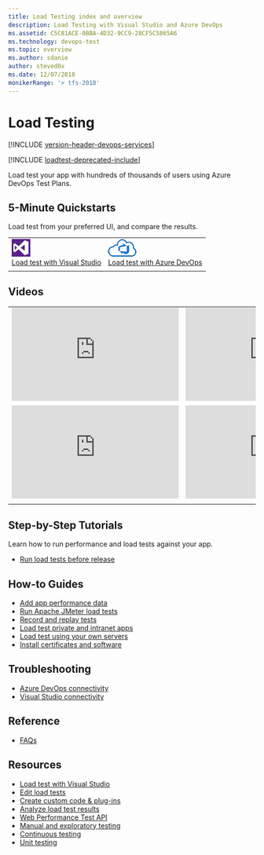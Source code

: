 ```yaml
---
title: Load Testing index and overview
description: Load Testing with Visual Studio and Azure DevOps
ms.assetid: C5C81ACE-0BBA-4D32-9CC9-28CF5C5865A6
ms.technology: devops-test
ms.topic: overview
ms.author: sdanie
author: steved0x
ms.date: 12/07/2018
monikerRange: '> tfs-2018'
---
```


# Load Testing

[!INCLUDE [version-header-devops-services](../includes/version-header-devops-services.md)] 

[!INCLUDE [loadtest-deprecated-include](../includes/loadtest-deprecated-include.md)]

Load test your app with hundreds of thousands of users using Azure DevOps Test Plans.

## 5-Minute Quickstarts

Load test from your preferred UI, and compare the results.

| | |
| --- | --- |
| ![icon](media/visualstudio-icon.png)<br />[Load test with Visual Studio](getting-started-with-performance-testing.md) | ![icon](media/vsts-icon.png)<br />[Load test with Azure DevOps](get-started-simple-cloud-load-test.md) |
| | |

## Videos

| | |
| --- | --- |
| <iframe src="https://channel9.msdn.com/Events/Ignite/New-Zealand-2016/M379/player" width="340" height="190" allowFullScreen="true" frameBorder="0"></iframe> | <iframe src="https://channel9.msdn.com/Blogs/Developer-Support-Series-PGI-Sessions/Developer-Support-Series-Cloud-Load-Testing/player" width="340" height="190" allowFullScreen="true" frameBorder="0"></iframe> |
| <iframe src="https://channel9.msdn.com/Events/TechDays/Techdays-2016-The-Netherlands/Cloud-Based-Load-Testing-of-web-applications-with-Visual-Studio-2015/player" width="340" height="190" allowFullScreen frameBorder="0"></iframe> | <iframe src="https://channel9.msdn.com/Shows/Cloud+Cover/Episode-213-Azure-App-Service-Best-Practices-for-Large-Scale-Applications/player" width="340" height="190" allowFullScreen="true" frameBorder="0"></iframe> |
| | |

## Step-by-Step Tutorials

Learn how to run performance and load tests against your app.

* [Run load tests before release](run-performance-tests-app-before-release.md)

## How-to Guides

* [Add app performance data](get-performance-data-for-load-tests.md)
* [Run Apache JMeter load tests](get-started-jmeter-test.md)
* [Record and replay tests](record-and-replay-cloud-load-tests.md)
* [Load test private and intranet apps](clt-behind-firewall.md)
* [Load test using your own servers](clt-with-private-machines.md)
* [Install certificates and software](install-certs-and-software.md)

## Troubleshooting

* [Azure DevOps connectivity](reference-qa.md#qaconnectts)
* [Visual Studio connectivity](reference-qa.md#troubleshooting)

## Reference

* [FAQs](reference-qa.md)

## Resources

* [Load test with Visual Studio](/visualstudio/test/quickstart-create-a-load-test-project)
* [Edit load tests](/visualstudio/test/edit-load-tests)
* [Create custom code &amp; plug-ins](/visualstudio/test/create-custom-code-and-plug-ins-for-load-tests)
* [Analyze load test results](/visualstudio/test/analyze-load-test-results-using-the-load-test-analyzer)
* [Web Performance Test API](/visualstudio/test/how-to-use-the-web-performance-test-api)
* [Manual and exploratory testing](../index.yml)
* [Continuous testing](../../pipelines/index.yml)
* [Unit testing](/visualstudio/test/developer-testing-scenarios)
